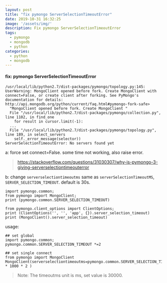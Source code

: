 ```yaml
---
layout: post
title: "fix pymongo ServerSelectionTimeoutError"
date: 2019-10-31 16:32:25
image: '/assets/img/'
description: Fix pymongo ServerSelectionTimeoutError
tags:
  - pymongo
  - mongodb
  - python
categories:
  - python
  - mongodb
---
```


#### fix: pymongo ServerSelectionTimeoutError

```
/usr/local/lib/python2.7/dist-packages/pymongo/topology.py:145: UserWarning: MongoClient opened before fork. Create MongoClient with connect=False, or create client after forking. See PyMongo's documentation for details: http://api.mongodb.org/python/current/faq.html#pymongo-fork-safe>
  "MongoClient opened before fork. Create MongoClient "
  File "/usr/local/lib/python2.7/dist-packages/pymongo/collection.py", line 1102, in find_one
    for result in cursor.limit(-1):
  ...
  File "/usr/local/lib/python2.7/dist-packages/pymongo/topology.py", line 189, in select_servers
    self._error_message(selector))
ServerSelectionTimeoutError: No servers found yet

```

a: force set connect=False. some time not working, also raise error.
> https://stackoverflow.com/questions/31030307/why-is-pymongo-3-giving-serverselectiontimeouterror

b: change `serverselectiontimeoutms` same as `serverSelectionTimeoutMS`, `SERVER_SELECTION_TIMEOUT`. default is 30s.

```
import pymongo.common;
from pymongo import MongoClient;
print (pymongo.common.SERVER_SELECTION_TIMEOUT)

from pymongo.client_options import ClientOptions;
print (ClientOptions('', '', 'app', {}).server_selection_timeout)
print (MongoClient().server_selection_timeout)
```

usage:
```
## set global
import pymongo.common;
pymongo.common.SERVER_SELECTION_TIMEOUT *=2

## set single connect
from pymongo import MongoClient
MongoClient(serverselectiontimeoutms=pymongo.common.SERVER_SELECTION_TIMEOUT * 1000 * 2 )
```
> Note: The timeoutms unit is ms, set value is 30000.

